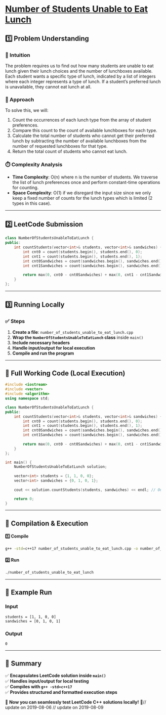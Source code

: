 # **[Number of Students Unable to Eat Lunch](https://leetcode.com/problems/number-of-students-unable-to-eat-lunch/description/)**  

## **1️⃣ Problem Understanding**  
### **📌 Intuition**  
The problem requires us to find out how many students are unable to eat lunch given their lunch choices and the number of lunchboxes available. Each student wants a specific type of lunch, indicated by a list of integers where each integer represents a type of lunch. If a student’s preferred lunch is unavailable, they cannot eat lunch at all.

### **🚀 Approach**  
To solve this, we will:
1. Count the occurrences of each lunch type from the array of student preferences.
2. Compare this count to the count of available lunchboxes for each type.
3. Calculate the total number of students who cannot get their preferred lunch by subtracting the number of available lunchboxes from the number of requested lunchboxes for that type.
4. Return the total count of students who cannot eat lunch.

### **⏱️ Complexity Analysis**  
- **Time Complexity**: O(n) where n is the number of students. We traverse the list of lunch preferences once and perform constant-time operations for counting.
- **Space Complexity**: O(1) if we disregard the input size since we only keep a fixed number of counts for the lunch types which is limited (2 types in this case).

---  

## **2️⃣ LeetCode Submission**  
```cpp
class NumberOfStudentsUnableToEatLunch {
public:
    int countStudents(vector<int>& students, vector<int>& sandwiches) {
        int cnt0 = count(students.begin(), students.end(), 0);
        int cnt1 = count(students.begin(), students.end(), 1);
        int cnt0Sandwiches = count(sandwiches.begin(), sandwiches.end(), 0);
        int cnt1Sandwiches = count(sandwiches.begin(), sandwiches.end(), 1);
        
        return max(0, cnt0 - cnt0Sandwiches) + max(0, cnt1 - cnt1Sandwiches);
    }
};  
```  

---  

## **3️⃣ Running Locally**  
### **✅ Steps**  
1. **Create a file**: `number_of_students_unable_to_eat_lunch.cpp`  
2. **Wrap the `NumberOfStudentsUnableToEatLunch` class** inside `main()`  
3. **Include necessary headers**  
4. **Handle input/output for local execution**  
5. **Compile and run the program**  

---  

## **📝 Full Working Code (Local Execution)**  
```cpp
#include <iostream>
#include <vector>
#include <algorithm>
using namespace std;

class NumberOfStudentsUnableToEatLunch {
public:
    int countStudents(vector<int>& students, vector<int>& sandwiches) {
        int cnt0 = count(students.begin(), students.end(), 0);
        int cnt1 = count(students.begin(), students.end(), 1);
        int cnt0Sandwiches = count(sandwiches.begin(), sandwiches.end(), 0);
        int cnt1Sandwiches = count(sandwiches.begin(), sandwiches.end(), 1);
        
        return max(0, cnt0 - cnt0Sandwiches) + max(0, cnt1 - cnt1Sandwiches);
    }
};

int main() {
    NumberOfStudentsUnableToEatLunch solution;
    
    vector<int> students = {1, 1, 0, 0};
    vector<int> sandwiches = {0, 1, 0, 1};
    
    cout << solution.countStudents(students, sandwiches) << endl; // Output: 0

    return 0;
}  
```  

---  

## **🔧 Compilation & Execution**  
#### **1️⃣ Compile**  
```bash
g++ -std=c++17 number_of_students_unable_to_eat_lunch.cpp -o number_of_students_unable_to_eat_lunch
```  

#### **2️⃣ Run**  
```bash
./number_of_students_unable_to_eat_lunch
```  

---  

## **🎯 Example Run**  
### **Input**  
```
students = [1, 1, 0, 0]
sandwiches = [0, 1, 0, 1]
```  
### **Output**  
```
0
```  

---  

## **📌 Summary**  
✅ **Encapsulates LeetCode solution inside `main()`**  
✅ **Handles input/output for local testing**  
✅ **Compiles with `g++ -std=c++17`**  
✅ **Provides structured and formatted execution steps**  

🚀 **Now you can seamlessly test LeetCode C++ solutions locally!** 🚀// update on 2019-08-06
// update on 2019-08-09
